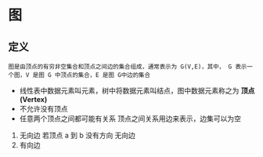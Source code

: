 # 图
## 定义
    图是由顶点的有穷非空集合和顶点之间边的集合组成，通常表示为 G(V,E)，其中， G 表示一个图，V 是图 G 中顶点的集合，E 是图 G中边的集合

- 线性表中数据元素叫元素，树中将数据元素叫结点，图中数据元素称之为 **顶点(Vertex)**
- 不允许没有顶点     
- 任意两个顶点之间都可能有关系 顶点之间关系用边来表示，边集可以为空

1. 无向边
    若顶点 a 到 b 没有方向 无向边
1. 有向边
  